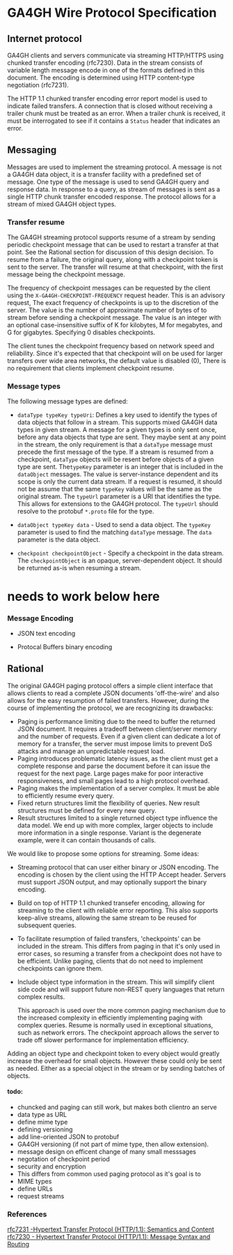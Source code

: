 # GA4GH Wire Protocol Specification

## Internet protocol

GA4GH clients and servers communicate via streaming HTTP/HTTPS using chunked
transfer encoding (rfc7230).  Data in the stream consists of variable length
message encode in one of the formats defined in this document. The encoding is
determined using HTTP content-type negotiation (rfc7231).

The HTTP 1.1 chunked transfer encoding error report model is used to indicate
failed transfers.  A connection that is closed without receiving a trailer
chunk must be treated as an error.  When a trailer chunk is received, it must
be interrogated to see if it contains a `Status` header that indicates an error.

## Messaging

Messages are used to implement the streaming protocol.  A message is not a
GA4GH data object, it is a transfer facility with a predefined set of message.
One type of the message is used to send GA4GH query and response data.  In
response to a query, as stream of messages is sent as a single HTTP chunk
transfer encoded response.  The protocol allows for a stream of mixed GA4GH
object types.


### Transfer resume
The GA4GH streaming protocol supports resume of a stream by sending periodic
checkpoint message that can be used to restart a transfer at that point. See
the Rational section for discussion of this design decision.  To resume from a
failure, the original query, along with a checkpoint token is sent to the
server.  The transfer will resume at that checkpoint, with the first message
being the checkpoint message.

The frequency of checkpoint messages can be requested by the client using the
`X-GA4GH-CHECKPOINT-FREQUENCY` request header.  This is an advisory request,
The exact frequency of checkpoints is up to the discretion of the server.  The
value is the number of approximate number of bytes of to stream before sending
a checkpoint message.  The value is an integer with an optional
case-insensitive suffix of K for kilobytes, M for megabytes, and G for
gigabytes.  Specifying 0 disables checkpoints.

The client tunes the checkpoint frequency based on network speed and
reliability.  Since it's expected that that checkpoint will on be used for
larger transfers over wide area networks, the default value is disabled (0),
There is no requirement that clients implement checkpoint resume.


### Message types

The following message types are defined:
- `dataType typeKey typeUri`: Defines a key used to identify the types of data
  objects that follow in a stream.  This supports mixed GA4GH data types in
  given stream. A message for a given types is only sent once, before any data
  objects that type are sent.  They maybe sent at any point in the stream, the
  only requirement is that a `dataType` message must precede the first message
  of the type.  If a stream is resumed from a checkpoint, `dataType` objects
  will be resent before objects of a given type are sent.  The`typeKey`
  parameter is an integer that is included in the `dataObject` messages.  The
  value is server-instance dependent and its scope is only the current data
  stream.  If a request is resumed, it should not be assume that the same
  `typeKey` values will be the same as the original stream.  The `typeUrl`
  parameter is a URI that identifies the type.  This allows for extensions to
  the GA4GH protocol.  The `typeUrl` should resolve to the protobuf `*.proto`
  file for the type.

- `dataObject typeKey data` - Used to send a data object.  The `typeKey`
  parameter is used to find the matching `dataType` message.  The `data`
  parameter is the data object.

- `checkpoint checkpointObject` - Specify a checkpoint in the data stream.
  The `checkpointObject` is an opaque, server-dependent object.  It should be
  returned as-is when resuming a stream.

# needs to work below here

### Message Encoding

- JSON text encoding

- Protocal Buffers binary encoding


## Rational
The original GA4GH paging protocol offers a simple client interface that
allows clients to read a complete JSON documents 'off-the-wire' and also
allows for the easy resumption of failed transfers.  However, during the
course of implementing the protocol, we are recognizing its drawbacks:

- Paging is performance limiting due to the need to buffer
  the returned JSON document. It requires a tradeoff between
  client/server memory and the number of requests.  Even if a
  given client can dedicate a lot of memory for a transfer,
  the server must impose limits to prevent DoS attacks and
  manage an unpredictable request load.
- Paging introduces problematic latency issues, as the client must
  get a complete response and parse the document before it can
  issue the request for the next page. Large pages make for
  poor interactive responsiveness, and small pages lead to a
  high protocol overhead.
- Paging makes the implementation of a server complex.  It
  must be able to efficiently resume every query.
- Fixed return structures limit the flexibility of queries.
  New result structures must be defined for every new query.
- Result structures limited to a single returned object type
  influence the data model.  We end up with more complex,
  larger objects to include more information in a single
  response.  Variant is the degenerate example, were it can
  contain thousands of calls.

We would like to propose some options for streaming.  Some ideas:
- Streaming protocol that can user either binary or JSON
  encoding. The encoding is chosen by the client using the HTTP
  Accept header. Servers must support JSON output, and may
  optionally support the binary encoding.
- Build on top of HTTP 1.1 chunked transefer encoding, allowing for
  streaming to the client with reliable error reporting.
  This also supports keep-alive streams, allowing the same
  stream to be reused for subsequent queries.
- To facilitate resumption of failed transfers, 'checkpoints'
  can be included in the stream. This differs from paging in that
  it's only used in error cases, so resuming a transfer from a
  checkpoint does not have to be efficient.  Unlike paging, clients that
  do not need to implement checkpoints can ignore them.
- Include object type information in the stream.  This will simplify client
  side code and will support future non-REST query languages that return
  complex results.

  This
approach is used over the more common paging mechanism due to the increased
complexity in efficiently implementing paging with complex queries.  Resume is
normally used in exceptional situations, such as network errors. The
checkpoint approach allows the server to trade off slower performance for
implementation efficiency.

Adding an object type and checkpoint token to every object would greatly
increase the overhead for small objects.  However these could only be sent as
needed.  Either as a special object in the stream or by sending batches of
objects.


#### todo:
- chuncked and paging can still work, but makes both clientro an serve
- data type as URL
- define mime type
- defining versioning
- add line-oriented JSON to protobuf
- GA4GH versioning (if not part of mime type, then allow extension).
- message design on efficent change of many small messsages
- negotation of checkpoint period
- security and encryption
-  This differs from common used paging protocol as it's goal is to
- MIME types
- define URLs
- request streams

### References
[rfc7231 -Hypertext Transfer Protocol (HTTP/1.1): Semantics and Content](http://tools.ietf.org/html/rfc7231)
[rfc7230 - Hypertext Transfer Protocol (HTTP/1.1): Message Syntax and Routing](http://tools.ietf.org/html/rfc7230)
